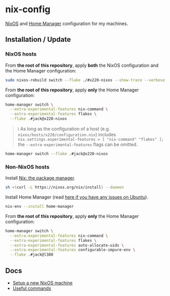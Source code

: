 # nix-config

[NixOS](https://nixos.org/) and [Home Manager](https://nixos.wiki/wiki/Home_Manager) configuration for my machines.

## Installation / Update

### NixOS hosts

From **the root of this repository**, apply **both** the NixOS configuration and the Home Manager configuration:

```sh
sudo nixos-rebuild switch --flake ./#x220-nixos --show-trace --verbose
```

From **the root of this repository**, apply **only** the Home Manager configuration:

```sh
home-manager switch \
  --extra-experimental-features nix-command \
  --extra-experimental-features flakes \
  --flake .#jack@x220-nixos
```

> ℹ️ As long as the configuration of a host (e.g. `nixos/hosts/x220/configuration.nix`) includes `nix.settings.experimental-features = [ "nix-command" "flakes" ];` the `--extra-experimental-features` flags can be omitted.

```sh
home-manager switch --flake .#jack@x220-nixos
```

### Non-NixOS hosts

Install [Nix: the package manager](https://nixos.org/download).

```sh
sh <(curl -L https://nixos.org/nix/install) --daemon
```

Install Home Manager (read [here if you have any issues on Ubuntu](https://discourse.nixos.org/t/installing-home-manager-on-ubuntu/25957/)).

```sh
nix-env --install home-manager
```

From **the root of this repository**, apply **only** the Home Manager configuration:

```sh
home-manager switch \
  --extra-experimental-features nix-command \
  --extra-experimental-features flakes \
  --extra-experimental-features auto-allocate-uids \
  --extra-experimental-features configurable-impure-env \
  --flake .#jack@l380
```

## Docs

- [Setup a new NixOS machine](./docs/setup-new-nixos-machine.md)
- [Useful commands](./docs//useful-commands.md)
